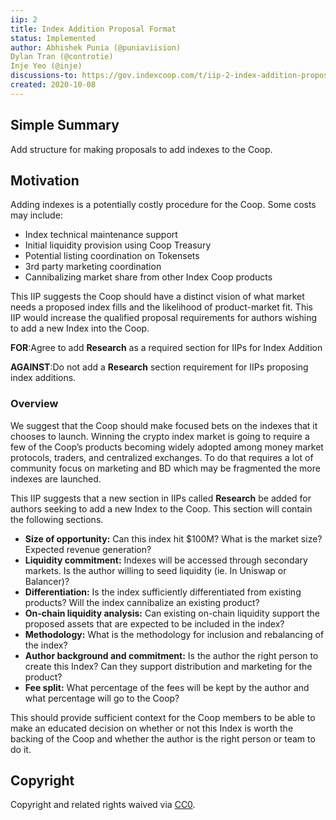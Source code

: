 ```yaml
---
iip: 2
title: Index Addition Proposal Format
status: Implemented
author: Abhishek Punia (@puniaviision)
Dylan Tran (@controtie)
Inje Yeo (@inje)
discussions-to: https://gov.indexcoop.com/t/iip-2-index-addition-proposal-structure/85/2
created: 2020-10-08
---
```


## Simple Summary
Add structure for making proposals to add indexes to the Coop.
## Motivation
Adding indexes is a potentially costly procedure for the Coop. Some costs may include:

* Index technical maintenance support
* Initial liquidity provision using Coop Treasury
* Potential listing coordination on Tokensets
* 3rd party marketing coordination
* Cannibalizing market share from other Index Coop products

This IIP suggests the Coop should have a distinct vision of what market needs a proposed index fills and the likelihood of product-market fit. This IIP would increase the qualified proposal requirements for authors wishing to add a new Index into the Coop.

**FOR**:Agree to add **Research** as a required section for IIPs for Index Addition

**AGAINST**:Do not add a **Research** section requirement for IIPs proposing index additions.
 
### Overview
We suggest that the Coop should make focused bets on the indexes that it chooses to launch. Winning the crypto index market is going to require a few of the Coop’s products becoming widely adopted among money market protocols, traders, and centralized exchanges. To do that requires a lot of community focus on marketing and BD which may be fragmented the more indexes are launched.

This IIP suggests that a new section in IIPs called **Research** be added for authors seeking to add a new Index to the Coop. This section will contain the following sections.

* **Size of opportunity:** Can this index hit $100M? What is the market size? Expected revenue generation?
* **Liquidity commitment:** Indexes will be accessed through secondary markets. Is the author willing to seed liquidity (ie. In Uniswap or Balancer)?
* **Differentiation:** Is the index sufficiently differentiated from existing products? Will the index cannibalize an existing product?
* **On-chain liquidity analysis:** Can existing on-chain liquidity support the proposed assets that are expected to be included in the index?
* **Methodology:** What is the methodology for inclusion and rebalancing of the index?
* **Author background and commitment:** Is the author the right person to create this Index? Can they support distribution and marketing for the product?
* **Fee split:** What percentage of the fees will be kept by the author and what percentage will go to the Coop?

This should provide sufficient context for the Coop members to be able to make an educated decision on whether or not this Index is worth the backing of the Coop and whether the author is the right person or team to do it.

## Copyright
Copyright and related rights waived via [CC0](https://creativecommons.org/publicdomain/zero/1.0/).
